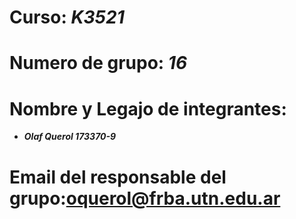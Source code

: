 # **Curso:** ***K3521***
# **Numero de grupo:** ***16***
# **Nombre y Legajo de integrantes:**
  * ***Olaf Querol 173370-9***
# **Email del responsable del grupo:oquerol@frba.utn.edu.ar**
